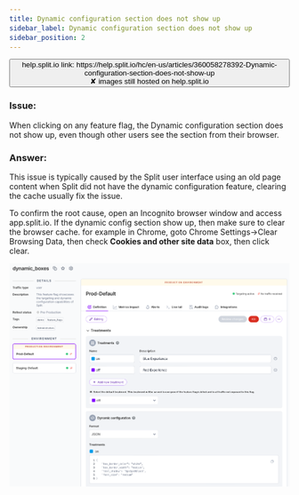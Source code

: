 ```yaml
---
title: Dynamic configuration section does not show up
sidebar_label: Dynamic configuration section does not show up
sidebar_position: 2
---
```


<p>
  <button style={{borderRadius:'8px', border:'1px', fontFamily:'Courier New', fontWeight:'800', textAlign:'left'}}> help.split.io link: https://help.split.io/hc/en-us/articles/360058278392-Dynamic-configuration-section-does-not-show-up <br /> ✘ images still hosted on help.split.io </button>
</p>

### Issue:

When clicking on any feature flag, the Dynamic configuration section does not show up, even though other users see the section from their browser.

### Answer:
This issue is typically caused by the Split user interface using an old page content when Split did not have the dynamic configuration feature, clearing the cache usually fix the issue. 

To confirm the root cause, open an Incognito browser window and access app.split.io. If the dynamic config section show up, then make sure to clear the browser cache. for example in Chrome, goto Chrome Settings->Clear Browsing Data, then check **Cookies and other site data** box, then click clear.

![](./static/dynamic-configuration-section.png)